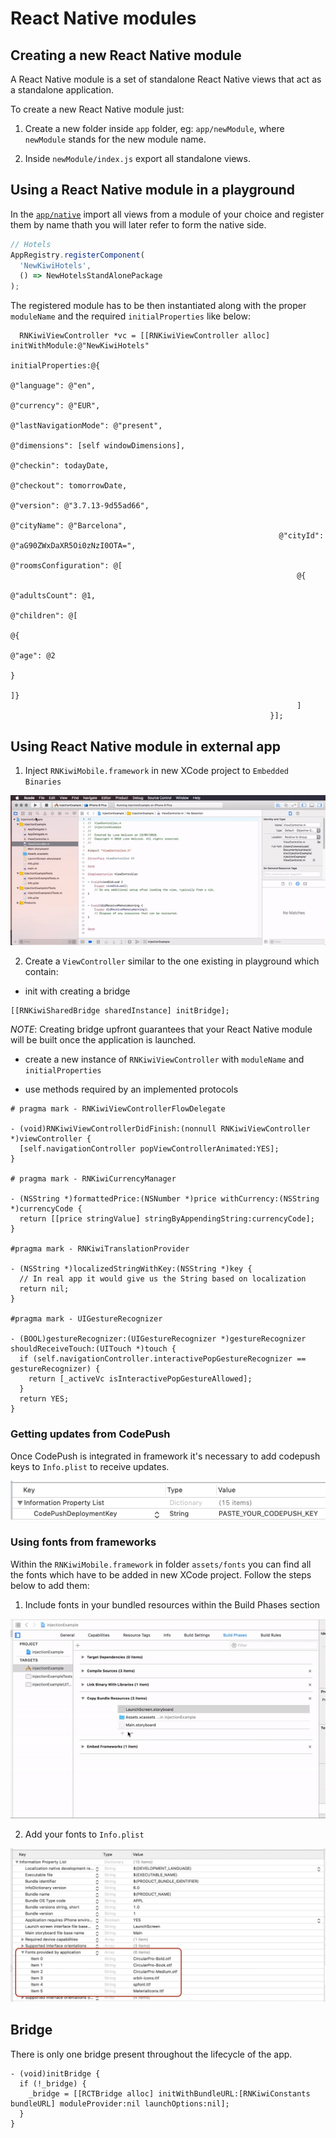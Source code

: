 # React Native modules

## Creating a new React Native module

A React Native module is a set of standalone React Native views that act as a standalone application.

To create a new React Native module just:

1. Create a new folder inside `app` folder, eg: `app/newModule`, where `newModule` stands for the new module name.

2. Inside `newModule/index.js` export all standalone views.

## Using a React Native module in a playground

In the [`app/native`](https://github.com/kiwicom/mobile/blob/master/app/native.js) import all views from a module of your choice and register them by name thath you will later refer to form the native side.

```js
// Hotels
AppRegistry.registerComponent(
  'NewKiwiHotels',
  () => NewHotelsStandAlonePackage
);
```

The registered module has to be then instantiated along with the proper `moduleName` and the required `initialProperties` like below:

```objc
  RNKiwiViewController *vc = [[RNKiwiViewController alloc] initWithModule:@"NewKiwiHotels"
                                                          initialProperties:@{
                                                            @"language": @"en",
                                                            @"currency": @"EUR",
                                                            @"lastNavigationMode": @"present",
                                                            @"dimensions": [self windowDimensions],
                                                            @"checkin": todayDate,
                                                            @"checkout": tomorrowDate,
                                                            @"version": @"3.7.13-9d55ad66",
                                                            @"cityName": @"Barcelona",
                                                            @"cityId": @"aG90ZWxDaXR5Oi0zNzI0OTA=",
                                                            @"roomsConfiguration": @[
                                                                @{
                                                                  @"adultsCount": @1,
                                                                  @"children": @[
                                                                      @{
                                                                        @"age": @2
                                                                        }
                                                                      ]}
                                                                ]
                                                          }];
```

## Using React Native module in external app

1. Inject `RNKiwiMobile.framework` in new XCode project to `Embedded Binaries`

![](../../docs/assets/inject_framework.gif)

2. Create a `ViewController` similar to the one existing in playground which contain:

- init with creating a bridge

```objc
[[RNKiwiSharedBridge sharedInstance] initBridge];
```

_NOTE_: Creating bridge upfront guarantees that your React Native module will be built once the application is launched.

- create a new instance of `RNKiwiViewController` with `moduleName` and `initialProperties`

- use methods required by an implemented protocols

```objc
# pragma mark - RNKiwiViewControllerFlowDelegate

- (void)RNKiwiViewControllerDidFinish:(nonnull RNKiwiViewController *)viewController {
  [self.navigationController popViewControllerAnimated:YES];
}

# pragma mark - RNKiwiCurrencyManager

- (NSString *)formattedPrice:(NSNumber *)price withCurrency:(NSString *)currencyCode {
  return [[price stringValue] stringByAppendingString:currencyCode];
}

#pragma mark - RNKiwiTranslationProvider

- (NSString *)localizedStringWithKey:(NSString *)key {
  // In real app it would give us the String based on localization
  return nil;
}

#pragma mark - UIGestureRecognizer

- (BOOL)gestureRecognizer:(UIGestureRecognizer *)gestureRecognizer shouldReceiveTouch:(UITouch *)touch {
  if (self.navigationController.interactivePopGestureRecognizer == gestureRecognizer) {
    return [_activeVc isInteractivePopGestureAllowed];
  }
  return YES;
}
```

### Getting updates from CodePush

Once CodePush is integrated in framework it's necessary to add codepush keys to `Info.plist` to receive updates.

![](../../docs/assets/add_code_push_key.png)


### Using fonts from frameworks

Within the `RNKiwiMobile.framework` in folder `assets/fonts` you can find all the fonts which have to be added in new XCode project. Follow the steps below to add them:

1. Include fonts in your bundled resources within the Build Phases section

![](../../docs/assets/include_icons_build_phases.gif)

2. Add your fonts to `Info.plist`

![](../../docs/assets/add_fonts_info_plist.png)

## Bridge

There is only one bridge present throughout the lifecycle of the app.

```objc
- (void)initBridge {
  if (!_bridge) {
    _bridge = [[RCTBridge alloc] initWithBundleURL:[RNKiwiConstants bundleURL] moduleProvider:nil launchOptions:nil];
  }
}
```
